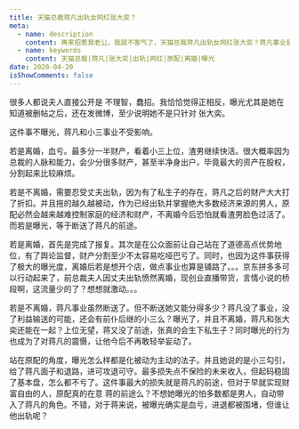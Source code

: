 ```yaml
---
title: 天猫总裁蒋凡出轨女网红张大奕？
meta:
  - name: description
    content: 再来招惹我老公，我就不客气了，天猫总裁蒋凡出轨女网红张大奕？蒋凡事业是否会受到影响？原配将离婚？张大奕将何去何从？
  - name: keywords
    content: 天猫总裁|蒋凡|张大奕|出轨|网红|原配|离婚|曝光
date: 2020-04-20
isShowComments: false
---
```


很多人都说夫人直接公开是 不理智，蠢招。我恰恰觉得正相反，曝光尤其是她在知道被删帖之后，还在发微博，至少说明她不是只针对 张大奕。

这件事不曝光，蒋凡和小三事业不受影响。

若是离婚，血亏。最多分一半财产，看着小三上位，渣男继续快活。很大概率因为总裁的人脉和能力，会少分很多财产，甚至半净身出户，毕竟最大的资产在股权，分割起来比较麻烦。

若是不离婚，需要忍受丈夫出轨，因为有了私生子的存在，蒋凡之后的财产大大打了折扣。并且拖的越久越被动，作为已经出轨并掌握绝大多数经济来源的男人，原配必然会越来越难控制家庭的经济和财产，不离婚今后恐怕就看渣男脸色过活了。而若是曝光，等于断送了蒋凡的前途。

若是离婚，首先是完成了报复。其次是在公众面前让自己站在了道德高点优势地位，有了舆论监督，财产分割至少不太容易吃哑巴亏了。同时，也因为这件事获得了极大的曝光度，离婚后若是想开个店，做点事业也算是铺路了。。。京东拼多多可以行动起来了，前总裁夫人因丈夫出轨愤然离婚，现创业直播带货，言情小说的桥段啊，这流量少的了？想想就激动。。。

若是不离婚，蒋凡事业虽然断送了。但不断送她又能分得多少？蒋凡没了事业，没了利益输送的可能，还会有前仆后继的小三么？曝光了，并且不离婚，蒋凡和张大奕还能在一起？上位无望，蒋又没了前途，张真的会生下私生子？同时曝光的行为也成为了对蒋凡的震慑，让他今后不再敢轻举妄动了。

站在原配的角度，曝光怎么样都是化被动为主动的法子。并且她说的是小三勾引，给了蒋凡面子和退路，进可攻退可守。最多损失点不保险的未来收入，但起码稳固了基本盘，怎么都不亏了。这件事最大的损失就是蒋凡的前途，但对于早就实现财富自由的人，原配真的在意 蒋的前途么？不想她曝光的怕多数都是男人，自动带入了蒋凡的角色。不错，对于蒋来说，被曝光确实是血亏，进退都被围堵，但谁让他出轨呢？